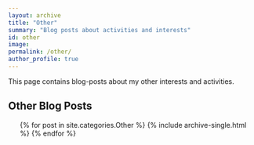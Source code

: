 ```yaml
---
layout: archive
title: "Other"
summary: "Blog posts about activities and interests"
id: other
image:
permalink: /other/
author_profile: true
---
```


This page contains blog-posts about my other interests and activities.

## Other Blog Posts

<ul>{% for post in site.categories.Other %}
  {% include archive-single.html %}
  {% endfor %}</ul>